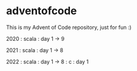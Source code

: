 # adventofcode

This is my Advent of Code repository, just for fun :)

2020 : scala : day 1 -> 9

2021 : scala : day 1 -> 8

2022 : scala : day 1 -> 8
     : c     : day 1
